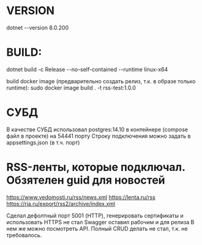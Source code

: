 # VERSION
dotnet --version
8.0.200
# BUILD:
dotnet build -c Release --no-self-contained --runtime linux-x64

build docker image (предварительно создать релиз, т.к. в образе только runtime):
sudo docker image build . -t rss-test:1.0.0

# СУБД
В качестве СУБД использовал postgres:14.10 в контейнере (compose файл в проекте) на 54441 порту
Строку подключения можно задать в appsettings.json (в т.ч. порт)

# RSS-ленты, которые подключал. Обзятелен guid для новостей
https://www.vedomosti.ru/rss/news.xml
https://lenta.ru/rss
https://ria.ru/export/rss2/archive/index.xml 

Сделал дефолтный порт 5001 (HTTP), генерировать сертификаты и использовать HTTPS не стал
Swagger оставил рабочим и для релиза
В нем же можно посмотреть API. Полный CRUD делать не стал, т.к. не требовалось.

